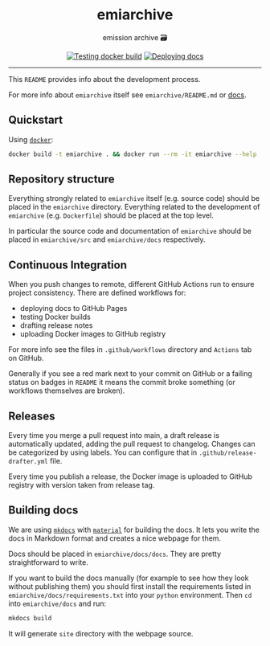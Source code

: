 <h1 align="center">emiarchive</h1>

<div align="center">

emission archive 🗃️

[![Testing docker build](https://github.com/radio-aktywne/emiarchive/actions/workflows/docker-build.yml/badge.svg)](https://github.com/radio-aktywne/emiarchive/actions/workflows/docker-build.yml)
[![Deploying docs](https://github.com/radio-aktywne/emiarchive/actions/workflows/docs.yml/badge.svg)](https://github.com/radio-aktywne/emiarchive/actions/workflows/docs.yml)

</div>

---

This `README` provides info about the development process.

For more info about `emiarchive` itself see `emiarchive/README.md` or [docs](https://radio-aktywne.github.io/emiarchive).

## Quickstart

Using [`docker`](https://docs.docker.com/get-docker/):

```sh
docker build -t emiarchive . && docker run --rm -it emiarchive --help
```

## Repository structure

Everything strongly related to `emiarchive` itself (e.g. source code) should be placed in the `emiarchive` directory.
Everything related to the development of `emiarchive` (e.g. `Dockerfile`) should be placed at the top level.

In particular the source code and documentation of `emiarchive` should be placed in `emiarchive/src` and `emiarchive/docs` respectively.

## Continuous Integration

When you push changes to remote, different GitHub Actions run to ensure project consistency.
There are defined workflows for:

- deploying docs to GitHub Pages
- testing Docker builds
- drafting release notes
- uploading Docker images to GitHub registry

For more info see the files in `.github/workflows` directory and `Actions` tab on GitHub.

Generally if you see a red mark next to your commit on GitHub or a failing status on badges in `README` it means the commit broke something (or workflows themselves are broken).

## Releases

Every time you merge a pull request into main, a draft release is automatically updated, adding the pull request to changelog.
Changes can be categorized by using labels. You can configure that in `.github/release-drafter.yml` file.

Every time you publish a release, the Docker image is uploaded to GitHub registry with version taken from release tag.

## Building docs

We are using [`mkdocs`](https://www.mkdocs.org) with [`material`](https://squidfunk.github.io/mkdocs-material) for building the docs.
It lets you write the docs in Markdown format and creates a nice webpage for them.

Docs should be placed in `emiarchive/docs/docs`.
They are pretty straightforward to write.

If you want to build the docs manually (for example to see how they look without publishing them)
you should first install the requirements listed in `emiarchive/docs/requirements.txt` into your `python` environment.
Then `cd` into `emiarchive/docs` and run:

```sh
mkdocs build
```

It will generate `site` directory with the webpage source.
